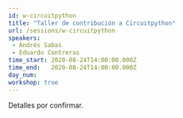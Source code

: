 ```yaml
---
id: w-circuitpython
title: "Taller de contribución a Circuitpython"
url: /sessions/w-circuitpython
speakers:
 - Andrés Sabas
 - Eduardo Contreras
time_start: 2020-08-24T14:00:00.000Z
time_end:   2020-08-24T14:00:00.000Z
day_num: 
workshop: true
---
```


Detalles por confirmar.